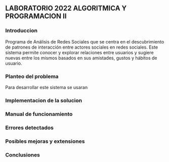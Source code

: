 ## LABORATORIO 2022 ALGORITMICA Y PROGRAMACION II

### Introduccion
Programa de Análisis de Redes Sociales que se centra en el descubrimiento de patrones de interacción entre actores sociales en redes sociales. Este sistema permite conocer y explorar relaciones entre usuarios y sugiere nuevas entre los mismos basados en sus amistades, gustos y hábitos de usuario.

### Planteo del problema
Para desarrollar este sistema se usaran

### Implementacion de la solucion


### Manual de funcionamiento

### Errores detectados

### Posibles mejoras y extensiones

### Conclusiones